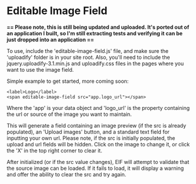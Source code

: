 Editable Image Field
====================

**== Please note, this is still being updated and uploaded. It's ported out of an application I built, so I'm still extracting tests and verifying it can be just dropped into an application ==**

To use, include the 'editable-image-field.js' file, and make sure the 'uploadify' folder is in your site root. Also, you'll need to include the jquery.uploadify-3.1.min.js and uploadify.css files in the pages where you want to use the image field.

Simple example to get started, more coming soon:

    <label>Logo</label>
    <span editable-image-field src="app.logo_url"></span>

Where the 'app' is your data object and 'logo_url' is the property containing the url or source of the image you want to maintain.

This will generate a field containing an image preview (if the src is already populated), an 'Upload images' button, and a standard text field for inputting your own url. Please note, if the src is initially populated, the upload and url fields will be hidden. Click on the image to change it, or click the 'X' in the top right corner to clear it.

After initialized (or if the src value changes), EIF will attempt to validate that the source image can be loaded. If it fails to load, it will display a warning and offer the ability to clear the src and try again.
